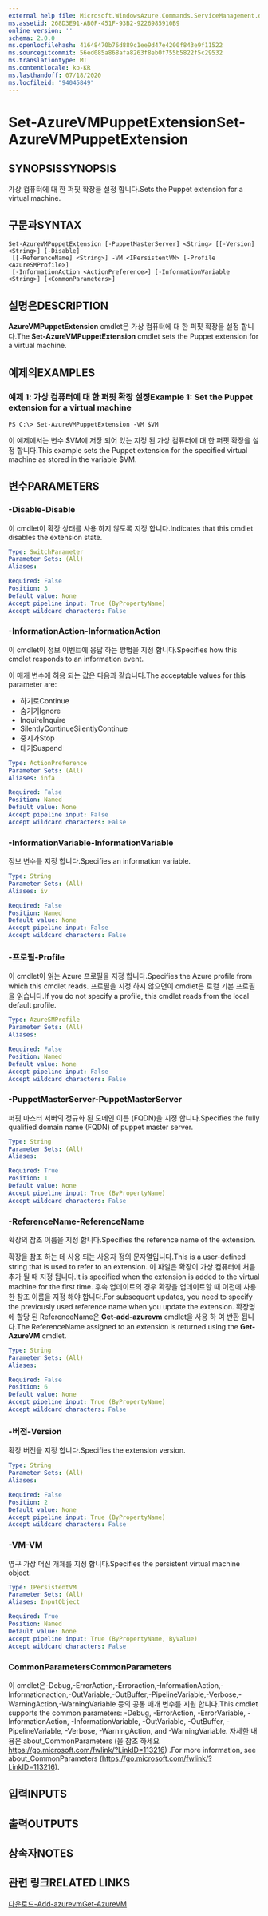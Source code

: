 ```yaml
---
external help file: Microsoft.WindowsAzure.Commands.ServiceManagement.dll-Help.xml
ms.assetid: 268D3E91-AB0F-451F-93B2-9226985910B9
online version: ''
schema: 2.0.0
ms.openlocfilehash: 41648470b76d889c1ee9d47e4200f843e9f11522
ms.sourcegitcommit: 56ed085a868afa8263f8eb0f755b5822f5c29532
ms.translationtype: MT
ms.contentlocale: ko-KR
ms.lasthandoff: 07/18/2020
ms.locfileid: "94045849"
---
```

# <span data-ttu-id="4b903-101">Set-AzureVMPuppetExtension</span><span class="sxs-lookup"><span data-stu-id="4b903-101">Set-AzureVMPuppetExtension</span></span>

## <span data-ttu-id="4b903-102">SYNOPSIS</span><span class="sxs-lookup"><span data-stu-id="4b903-102">SYNOPSIS</span></span>
<span data-ttu-id="4b903-103">가상 컴퓨터에 대 한 퍼핏 확장을 설정 합니다.</span><span class="sxs-lookup"><span data-stu-id="4b903-103">Sets the Puppet extension for a virtual machine.</span></span>

## <span data-ttu-id="4b903-104">구문과</span><span class="sxs-lookup"><span data-stu-id="4b903-104">SYNTAX</span></span>

```
Set-AzureVMPuppetExtension [-PuppetMasterServer] <String> [[-Version] <String>] [-Disable]
 [[-ReferenceName] <String>] -VM <IPersistentVM> [-Profile <AzureSMProfile>]
 [-InformationAction <ActionPreference>] [-InformationVariable <String>] [<CommonParameters>]
```

## <span data-ttu-id="4b903-105">설명은</span><span class="sxs-lookup"><span data-stu-id="4b903-105">DESCRIPTION</span></span>
<span data-ttu-id="4b903-106">**AzureVMPuppetExtension** cmdlet은 가상 컴퓨터에 대 한 퍼핏 확장을 설정 합니다.</span><span class="sxs-lookup"><span data-stu-id="4b903-106">The **Set-AzureVMPuppetExtension** cmdlet sets the Puppet extension for a virtual machine.</span></span>

## <span data-ttu-id="4b903-107">예제의</span><span class="sxs-lookup"><span data-stu-id="4b903-107">EXAMPLES</span></span>

### <span data-ttu-id="4b903-108">예제 1: 가상 컴퓨터에 대 한 퍼핏 확장 설정</span><span class="sxs-lookup"><span data-stu-id="4b903-108">Example 1: Set the Puppet extension for a virtual machine</span></span>
```
PS C:\> Set-AzureVMPuppetExtension -VM $VM
```

<span data-ttu-id="4b903-109">이 예제에서는 변수 $VM에 저장 되어 있는 지정 된 가상 컴퓨터에 대 한 퍼핏 확장을 설정 합니다.</span><span class="sxs-lookup"><span data-stu-id="4b903-109">This example sets the Puppet extension for the specified virtual machine as stored in the variable $VM.</span></span>

## <span data-ttu-id="4b903-110">변수</span><span class="sxs-lookup"><span data-stu-id="4b903-110">PARAMETERS</span></span>

### <span data-ttu-id="4b903-111">-Disable</span><span class="sxs-lookup"><span data-stu-id="4b903-111">-Disable</span></span>
<span data-ttu-id="4b903-112">이 cmdlet이 확장 상태를 사용 하지 않도록 지정 합니다.</span><span class="sxs-lookup"><span data-stu-id="4b903-112">Indicates that this cmdlet disables the extension state.</span></span>

```yaml
Type: SwitchParameter
Parameter Sets: (All)
Aliases: 

Required: False
Position: 3
Default value: None
Accept pipeline input: True (ByPropertyName)
Accept wildcard characters: False
```

### <span data-ttu-id="4b903-113">-InformationAction</span><span class="sxs-lookup"><span data-stu-id="4b903-113">-InformationAction</span></span>
<span data-ttu-id="4b903-114">이 cmdlet이 정보 이벤트에 응답 하는 방법을 지정 합니다.</span><span class="sxs-lookup"><span data-stu-id="4b903-114">Specifies how this cmdlet responds to an information event.</span></span>

<span data-ttu-id="4b903-115">이 매개 변수에 허용 되는 값은 다음과 같습니다.</span><span class="sxs-lookup"><span data-stu-id="4b903-115">The acceptable values for this parameter are:</span></span>

- <span data-ttu-id="4b903-116">하기로</span><span class="sxs-lookup"><span data-stu-id="4b903-116">Continue</span></span>
- <span data-ttu-id="4b903-117">숨기기</span><span class="sxs-lookup"><span data-stu-id="4b903-117">Ignore</span></span>
- <span data-ttu-id="4b903-118">Inquire</span><span class="sxs-lookup"><span data-stu-id="4b903-118">Inquire</span></span>
- <span data-ttu-id="4b903-119">SilentlyContinue</span><span class="sxs-lookup"><span data-stu-id="4b903-119">SilentlyContinue</span></span>
- <span data-ttu-id="4b903-120">중지가</span><span class="sxs-lookup"><span data-stu-id="4b903-120">Stop</span></span>
- <span data-ttu-id="4b903-121">대기</span><span class="sxs-lookup"><span data-stu-id="4b903-121">Suspend</span></span>

```yaml
Type: ActionPreference
Parameter Sets: (All)
Aliases: infa

Required: False
Position: Named
Default value: None
Accept pipeline input: False
Accept wildcard characters: False
```

### <span data-ttu-id="4b903-122">-InformationVariable</span><span class="sxs-lookup"><span data-stu-id="4b903-122">-InformationVariable</span></span>
<span data-ttu-id="4b903-123">정보 변수를 지정 합니다.</span><span class="sxs-lookup"><span data-stu-id="4b903-123">Specifies an information variable.</span></span>

```yaml
Type: String
Parameter Sets: (All)
Aliases: iv

Required: False
Position: Named
Default value: None
Accept pipeline input: False
Accept wildcard characters: False
```

### <span data-ttu-id="4b903-124">-프로필</span><span class="sxs-lookup"><span data-stu-id="4b903-124">-Profile</span></span>
<span data-ttu-id="4b903-125">이 cmdlet이 읽는 Azure 프로필을 지정 합니다.</span><span class="sxs-lookup"><span data-stu-id="4b903-125">Specifies the Azure profile from which this cmdlet reads.</span></span>
<span data-ttu-id="4b903-126">프로필을 지정 하지 않으면이 cmdlet은 로컬 기본 프로필을 읽습니다.</span><span class="sxs-lookup"><span data-stu-id="4b903-126">If you do not specify a profile, this cmdlet reads from the local default profile.</span></span>

```yaml
Type: AzureSMProfile
Parameter Sets: (All)
Aliases: 

Required: False
Position: Named
Default value: None
Accept pipeline input: False
Accept wildcard characters: False
```

### <span data-ttu-id="4b903-127">-PuppetMasterServer</span><span class="sxs-lookup"><span data-stu-id="4b903-127">-PuppetMasterServer</span></span>
<span data-ttu-id="4b903-128">퍼핏 마스터 서버의 정규화 된 도메인 이름 (FQDN)을 지정 합니다.</span><span class="sxs-lookup"><span data-stu-id="4b903-128">Specifies the fully qualified domain name (FQDN) of puppet master server.</span></span>

```yaml
Type: String
Parameter Sets: (All)
Aliases: 

Required: True
Position: 1
Default value: None
Accept pipeline input: True (ByPropertyName)
Accept wildcard characters: False
```

### <span data-ttu-id="4b903-129">-ReferenceName</span><span class="sxs-lookup"><span data-stu-id="4b903-129">-ReferenceName</span></span>
<span data-ttu-id="4b903-130">확장의 참조 이름을 지정 합니다.</span><span class="sxs-lookup"><span data-stu-id="4b903-130">Specifies the reference name of the extension.</span></span>

<span data-ttu-id="4b903-131">확장을 참조 하는 데 사용 되는 사용자 정의 문자열입니다.</span><span class="sxs-lookup"><span data-stu-id="4b903-131">This is a user-defined string that is used to refer to an extension.</span></span>
<span data-ttu-id="4b903-132">이 파일은 확장이 가상 컴퓨터에 처음 추가 될 때 지정 됩니다.</span><span class="sxs-lookup"><span data-stu-id="4b903-132">It is specified when the extension is added to the virtual machine for the first time.</span></span>
<span data-ttu-id="4b903-133">후속 업데이트의 경우 확장을 업데이트할 때 이전에 사용한 참조 이름을 지정 해야 합니다.</span><span class="sxs-lookup"><span data-stu-id="4b903-133">For subsequent updates, you need to specify the previously used reference name when you update the extension.</span></span>
<span data-ttu-id="4b903-134">확장명에 할당 된 ReferenceName은 **Get-add-azurevm** cmdlet을 사용 하 여 반환 됩니다.</span><span class="sxs-lookup"><span data-stu-id="4b903-134">The ReferenceName assigned to an extension is returned using the **Get-AzureVM** cmdlet.</span></span>

```yaml
Type: String
Parameter Sets: (All)
Aliases: 

Required: False
Position: 6
Default value: None
Accept pipeline input: True (ByPropertyName)
Accept wildcard characters: False
```

### <span data-ttu-id="4b903-135">-버전</span><span class="sxs-lookup"><span data-stu-id="4b903-135">-Version</span></span>
<span data-ttu-id="4b903-136">확장 버전을 지정 합니다.</span><span class="sxs-lookup"><span data-stu-id="4b903-136">Specifies the extension version.</span></span>

```yaml
Type: String
Parameter Sets: (All)
Aliases: 

Required: False
Position: 2
Default value: None
Accept pipeline input: True (ByPropertyName)
Accept wildcard characters: False
```

### <span data-ttu-id="4b903-137">-VM</span><span class="sxs-lookup"><span data-stu-id="4b903-137">-VM</span></span>
<span data-ttu-id="4b903-138">영구 가상 머신 개체를 지정 합니다.</span><span class="sxs-lookup"><span data-stu-id="4b903-138">Specifies the persistent virtual machine object.</span></span>

```yaml
Type: IPersistentVM
Parameter Sets: (All)
Aliases: InputObject

Required: True
Position: Named
Default value: None
Accept pipeline input: True (ByPropertyName, ByValue)
Accept wildcard characters: False
```

### <span data-ttu-id="4b903-139">CommonParameters</span><span class="sxs-lookup"><span data-stu-id="4b903-139">CommonParameters</span></span>
<span data-ttu-id="4b903-140">이 cmdlet은-Debug,-ErrorAction,-Erroraction,-InformationAction,-Informationaction,-OutVariable,-OutBuffer,-PipelineVariable,-Verbose,-WarningAction,-WarningVariable 등의 공통 매개 변수를 지원 합니다.</span><span class="sxs-lookup"><span data-stu-id="4b903-140">This cmdlet supports the common parameters: -Debug, -ErrorAction, -ErrorVariable, -InformationAction, -InformationVariable, -OutVariable, -OutBuffer, -PipelineVariable, -Verbose, -WarningAction, and -WarningVariable.</span></span> <span data-ttu-id="4b903-141">자세한 내용은 about_CommonParameters (을 참조 하세요 https://go.microsoft.com/fwlink/?LinkID=113216) .</span><span class="sxs-lookup"><span data-stu-id="4b903-141">For more information, see about_CommonParameters (https://go.microsoft.com/fwlink/?LinkID=113216).</span></span>

## <span data-ttu-id="4b903-142">입력</span><span class="sxs-lookup"><span data-stu-id="4b903-142">INPUTS</span></span>

## <span data-ttu-id="4b903-143">출력</span><span class="sxs-lookup"><span data-stu-id="4b903-143">OUTPUTS</span></span>

## <span data-ttu-id="4b903-144">상속자</span><span class="sxs-lookup"><span data-stu-id="4b903-144">NOTES</span></span>

## <span data-ttu-id="4b903-145">관련 링크</span><span class="sxs-lookup"><span data-stu-id="4b903-145">RELATED LINKS</span></span>

[<span data-ttu-id="4b903-146">다운로드-Add-azurevm</span><span class="sxs-lookup"><span data-stu-id="4b903-146">Get-AzureVM</span></span>](./Get-AzureVM.md)


